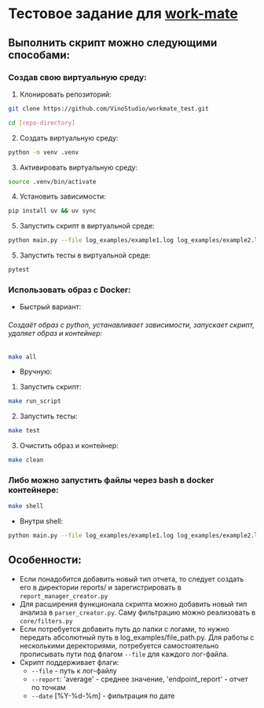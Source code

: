 # Тестовое задание для [work-mate](https://work-mate.ru/)

## Выполнить скрипт можно следующими способами:

### Создав свою виртуальную среду:

1. Клонировать репозиторий:
```bash
git clone https://github.com/VinoStudio/workmate_test.git
```
```bash
cd [repo-directory]
```

2. Создать виртуальную среду:
```bash
python -m venv .venv
```

3. Активировать виртуальную среду:
```bash
source .venv/bin/activate
```

4. Установить зависимости:
```bash
pip install uv && uv sync
```

5. Запустить скрипт в виртуальной среде:
```bash
python main.py --file log_examples/example1.log log_examples/example2.log --report average
```

5. Запустить тесты в виртуальной среде:
```bash
pytest
```

### Использовать образ с Docker:

- Быстрый вариант:
###### Создаёт образ с python, устанавливает зависимости, запускает скрипт, удаляет образ и контейнер:
```bash
make all
```

- Вручную:

1. Запустить скрипт:
```bash
make run_script
```

2. Запустить тесты:
```bash
make test
```

3. Очистить образ и контейнер:
```bash
make clean
```

### Либо можно запустить файлы через bash в docker контейнере:
```bash
make shell
```
- Внутри shell:
```bash
python main.py --file log_examples/example1.log log_examples/example2.log --report average
```


## Особенности:

- Если понадобится добавить новый тип отчета, то следует создать его в директории reports/ и зарегистрировать в `report_manager_creator.py`
- Для расширения функционала скрипта можно добавить новый тип анализа в `parser_creator.py`. Саму фильтрацию можно реализовать в `core/filters.py`
- Если потребуется добавить путь до папки с логами, то нужно передать абсолютный путь в log_examples/file_path.py. 
Для работы с несколькими деректориями, потребуется самостоятельно прописывать пути под флагом `--file` для каждого лог-файла.
- Скрипт поддерживает флаги:
    - `--file` - путь к лог-файлу
    - `--report`: 'average' - среднее значение, 'endpoint_report' - отчет по точкам
    - `--date` [%Y-%d-%m] - фильтрация по дате
